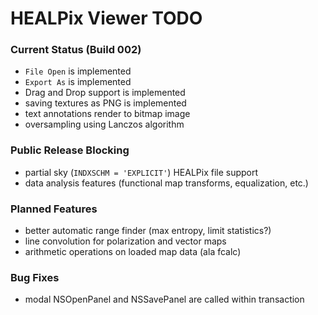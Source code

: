# HEALPix Viewer TODO

### Current Status (Build 002)

- `File Open` is implemented
- `Export As` is implemented
- Drag and Drop support is implemented
- saving textures as PNG is implemented
- text annotations render to bitmap image
- oversampling using Lanczos algorithm

### Public Release Blocking

- partial sky (`INDXSCHM = 'EXPLICIT'`) HEALPix file support
- data analysis features (functional map transforms, equalization, etc.)

### Planned Features

- better automatic range finder (max entropy, limit statistics?)
- line convolution for polarization and vector maps
- arithmetic operations on loaded map data (ala fcalc)

### Bug Fixes

- modal NSOpenPanel and NSSavePanel are called within transaction
